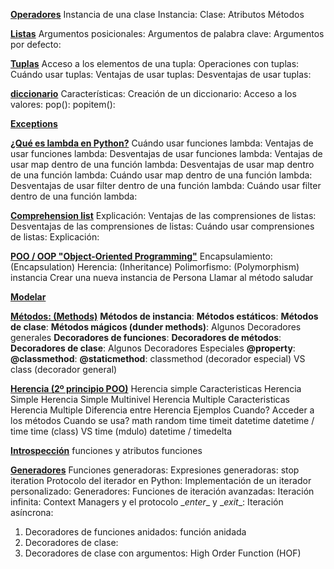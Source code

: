 [**Operadores**](sesion2\sesion2.md)
Instancia de una clase
Instancia:
Clase:
Atributos
Métodos

[**Listas**](sesion3\session3.md)
Argumentos posicionales:
Argumentos de palabra clave:
Argumentos por defecto:

[**Tuplas**](sesion4\sesion4.md)
Acceso a los elementos de una tupla:
Operaciones con tuplas:
Cuándo usar tuplas:
Ventajas de usar tuplas:
Desventajas de usar tuplas:

[**diccionario**](sesion5\diccionario.md)
Características:
Creación de un diccionario:
Acceso a los valores:
pop():
popitem():

[**Exceptions**](sesion5\exceptions.md)

[**¿Qué es lambda en Python?**](sesion6\lambda.md)
Cuándo usar funciones lambda:
Ventajas de usar funciones lambda:
Desventajas de usar funciones lambda:
Ventajas de usar map dentro de una función lambda:
Desventajas de usar map dentro de una función lambda:
Cuándo usar map dentro de una función lambda:
Desventajas de usar filter dentro de una función lambda:
Cuándo usar filter dentro de una función lambda:

[**Comprehension list**](sesion7\sesion7.md)
Explicación:
Ventajas de las comprensiones de listas:
Desventajas de las comprensiones de listas:
Cuándo usar comprensiones de listas:
Explicación:

[**POO / OOP "Object-Oriented Programming"**](sesion10\POO_sesion10.md)
Encapsulamiento: (Encapsulation)
Herencia: (Inheritance)
Polimorfismo: (Polymorphism)
instancia
Crear una nueva instancia de Persona
Llamar al método saludar

[**Modelar**](sesion11\sesion11.md)

[**Métodos: (Methods)**](sesion12\sesion12.md)
**Métodos de instancia**:
**Métodos estáticos**:
**Métodos de clase**:
**Métodos mágicos (dunder methods)**:
Algunos Decoradores generales
**Decoradores de funciones**:
**Decoradores de métodos**:
**Decoradores de clase**:
Algunos Decoradores Especiales
**@property**:
**@classmethod**:
**@staticmethod**:
classmethod (decorador especial) VS class (decorador general)

[**Herencia (2º principio POO)**](sesion13\sesion13.md)
Herencia simple
Caracteristicas Herencia Simple
Herencia Simple Multinivel
Herencia Multiple
Caracteristicas Herencia Multiple
Diferencia entre Herencia
Ejemplos
Cuando?
Acceder a los métodos
Cuando se usa?
math
random
time
timeit
datetime
datetime / time
time (class) VS time (mdulo)
datetime / timedelta

[**Introspección**](sesion14\sesion14.md)
funciones y atributos
funciones

[**Generadores**](sesion15\sesion15.md)
Funciones generadoras:
Expresiones generadoras:
stop iteration
Protocolo del iterador en Python:
Implementación de un iterador personalizado:
Generadores:
Funciones de iteración avanzadas:
Iteración infinita:
Context Managers y el protocolo \__enter__ y \__exit__:
Iteración asíncrona:
1. Decoradores de funciones anidados:
función anidada
2. Decoradores de clase:
3. Decoradores de clase con argumentos:
High Order Function (HOF)

